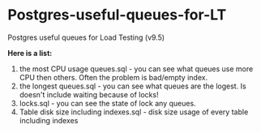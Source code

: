 # Postgres-useful-queues-for-LT
Postgres useful queues for Load Testing (v9.5)

**Here is a list:**
1. the most CPU usage queues.sql - you can see what queues use more CPU then others. Often the problem is bad/empty index.
2. the longest queues.sql - you can see what queues are the logest. Is doesn't include waiting because of locks!
3. locks.sql - you can see the state of lock any queues.
4. Table disk size including indexes.sql - disk size usage of every table including indexes
